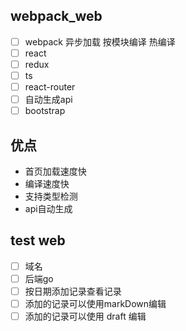## webpack_web
- [ ] webpack 异步加载 按模块编译 热编译
- [ ] react
- [ ] redux
- [ ] ts
- [ ] react-router
- [ ] 自动生成api
- [ ] bootstrap
## 优点
- 首页加载速度快
- 编译速度快
- 支持类型检测
- api自动生成

## test web 
- [ ] 域名
- [ ] 后端go
- [ ] 按日期添加记录查看记录
- [ ] 添加的记录可以使用markDown编辑
- [ ] 添加的记录可以使用 draft 编辑
